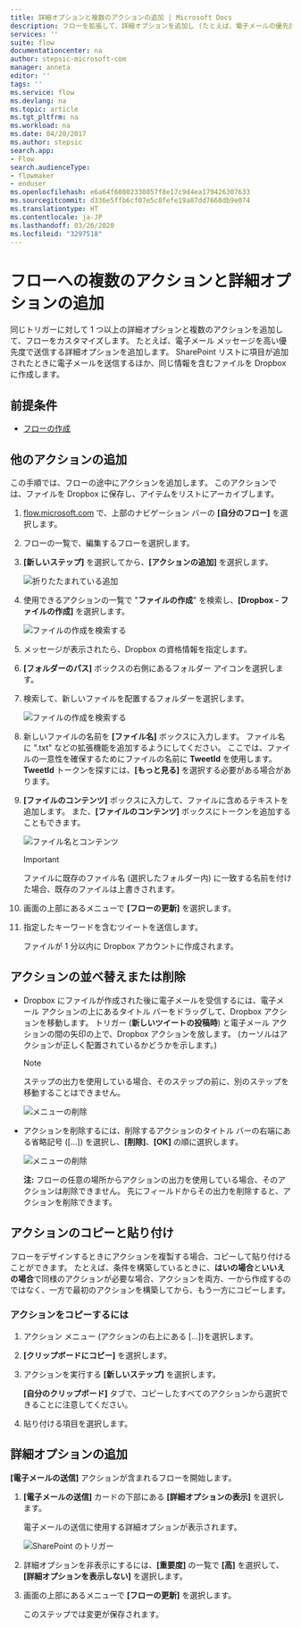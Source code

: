 ```yaml
---
title: 詳細オプションと複数のアクションの追加 | Microsoft Docs
description: フローを拡張して、詳細オプションを追加し (たとえば、電子メールの優先度を高く設定し)、同じイベントに対して他のアクションを追加します。
services: ''
suite: flow
documentationcenter: na
author: stepsic-microsoft-com
manager: anneta
editor: ''
tags: ''
ms.service: flow
ms.devlang: na
ms.topic: article
ms.tgt_pltfrm: na
ms.workload: na
ms.date: 04/20/2017
ms.author: stepsic
search.app:
- Flow
search.audienceType:
- flowmaker
- enduser
ms.openlocfilehash: e6a64f60802330857f8e17c9d4ea179426307633
ms.sourcegitcommit: d336e5ffb6cf07e5c8fefe19a87dd7668db9e074
ms.translationtype: HT
ms.contentlocale: ja-JP
ms.lasthandoff: 03/26/2020
ms.locfileid: "3297518"
---
```

# <a name="add-multiple-actions-and-advanced-options-to-a-flow"></a>フローへの複数のアクションと詳細オプションの追加

同じトリガーに対して 1 つ以上の詳細オプションと複数のアクションを追加して、フローをカスタマイズします。 たとえば、電子メール メッセージを高い優先度で送信する詳細オプションを追加します。 SharePoint リストに項目が追加されたときに電子メールを送信するほか、同じ情報を含むファイルを Dropbox に作成します。

## <a name="prerequisites"></a>前提条件
* [フローの作成](get-started-logic-flow.md)

## <a name="add-another-action"></a>他のアクションの追加
この手順では、フローの途中にアクションを追加します。 このアクションでは、ファイルを Dropbox に保存し、アイテムをリストにアーカイブします。

1. [flow.microsoft.com](https://flow.microsoft.com) で、上部のナビゲーション バーの **[自分のフロー]** を選択します。
2. フローの一覧で、編集するフローを選択します。
3. **[新しいステップ]** を選択してから、**[アクションの追加]** を選択します。
   
    ![折りたたまれている追加](./media/multi-step-logic-flow/add-action.png)
4. 使用できるアクションの一覧で "**ファイルの作成**" を検索し、**[Dropbox - ファイルの作成]** を選択します。
   
    ![ファイルの作成を検索する](./media/multi-step-logic-flow/create-file-search.png)
5. メッセージが表示されたら、Dropbox の資格情報を指定します。
6. **[フォルダーのパス]** ボックスの右側にあるフォルダー アイコンを選択します。
7. 検索して、新しいファイルを配置するフォルダーを選択します。
   
    ![ファイルの作成を検索する](./media/multi-step-logic-flow/create-file-folder.png)
8. 新しいファイルの名前を **[ファイル名]** ボックスに入力します。 ファイル名に ".txt" などの拡張機能を追加するようにしてください。 ここでは、ファイルの一意性を確保するためにファイルの名前に **TweetId** を使用します。 **TweetId** トークンを探すには、**[もっと見る]** を選択する必要がある場合があります。
9. **[ファイルのコンテンツ]** ボックスに入力して、ファイルに含めるテキストを追加します。 また、**[ファイルのコンテンツ]** ボックスにトークンを追加することもできます。
   
    ![ファイル名とコンテンツ](./media/multi-step-logic-flow/create-file-name-and-contents.png)
   
   > [!IMPORTANT]
   > ファイルに既存のファイル名 (選択したフォルダー内) に一致する名前を付けた場合、既存のファイルは上書きされます。
   > 
   > 
10. 画面の上部にあるメニューで **[フローの更新]** を選択します。
11. 指定したキーワードを含むツイートを送信します。
    
     ファイルが 1 分以内に Dropbox アカウントに作成されます。

## <a name="reorder-or-delete-an-action"></a>アクションの並べ替えまたは削除
* Dropbox にファイルが作成された後に電子メールを受信するには、電子メール アクションの上にあるタイトル バーをドラッグして、Dropbox アクションを移動します。 トリガー (**新しいツイートの投稿時**) と電子メール アクションの間の矢印の上で、Dropbox アクションを放します。 (カーソルはアクションが正しく配置されているかどうかを示します。)
  
  > [!NOTE]
  > ステップの出力を使用している場合、そのステップの前に、別のステップを移動することはできません。
  > 
  > 
  
    ![メニューの削除](./media/multi-step-logic-flow/draggingaction.png)
* アクションを削除するには、削除するアクションのタイトル バーの右端にある省略記号 ([...]) を選択し、**[削除]**、**[OK]** の順に選択します。
  
    ![メニューの削除](./media/multi-step-logic-flow/deletemenu.png)
  
     **注:** フローの任意の場所からアクションの出力を使用している場合、そのアクションは削除できません。 先にフィールドからその出力を削除すると、アクションを削除できます。


## <a name="copy-and-paste-actions"></a>アクションのコピーと貼り付け

フローをデザインするときにアクションを複製する場合、コピーして貼り付けることができます。 たとえば、条件を構築しているときに、**はいの場合**と**いいえの場合**で同様のアクションが必要な場合、アクションを両方、一から作成するのではなく、一方で最初のアクションを構築してから、もう一方にコピーします。


### <a name="to-copy-an-action"></a>アクションをコピーするには
1. アクション メニュー (アクションの右上にある [...])を選択します。
1. **[クリップボードにコピー]** を選択します。 
1. アクションを実行する **[新しいステップ]** を選択します。 

     **[自分のクリップボード]** タブで、コピーしたすべてのアクションから選択できることに注意してください。
1. 貼り付ける項目を選択します。

## <a name="add-advanced-options"></a>詳細オプションの追加
**[電子メールの送信]** アクションが含まれるフローを開始します。

1. **[電子メールの送信]** カードの下部にある **[詳細オプションの表示]** を選択します。
   
     電子メールの送信に使用する詳細オプションが表示されます。
   
    ![SharePoint のトリガー](./media/multi-step-logic-flow/advanced.png)
2. 詳細オプションを非表示にするには、**[重要度]** の一覧で **[高]** を選択して、**[詳細オプションを表示しない]** を選択します。
3. 画面の上部にあるメニューで **[フローの更新]** を選択します。
   
     このステップでは変更が保存されます。

